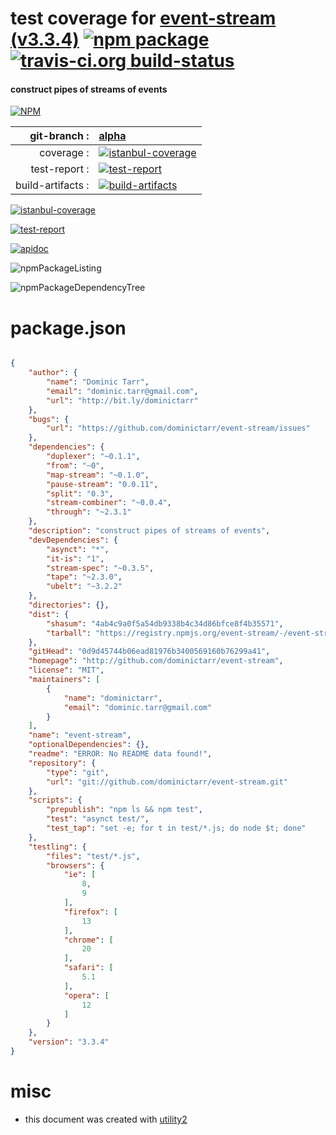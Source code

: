 # test coverage for  [event-stream (v3.3.4)](http://github.com/dominictarr/event-stream)  [![npm package](https://img.shields.io/npm/v/npmtest-event-stream.svg?style=flat-square)](https://www.npmjs.org/package/npmtest-event-stream) [![travis-ci.org build-status](https://api.travis-ci.org/npmtest/node-npmtest-event-stream.svg)](https://travis-ci.org/npmtest/node-npmtest-event-stream)
#### construct pipes of streams of events

[![NPM](https://nodei.co/npm/event-stream.png?downloads=true)](https://www.npmjs.com/package/event-stream)

| git-branch : | [alpha](https://github.com/npmtest/node-npmtest-event-stream/tree/alpha)|
|--:|:--|
| coverage : | [![istanbul-coverage](https://npmtest.github.io/node-npmtest-event-stream/build/coverage.badge.svg)](https://npmtest.github.io/node-npmtest-event-stream/build/coverage.html/index.html)|
| test-report : | [![test-report](https://npmtest.github.io/node-npmtest-event-stream/build/test-report.badge.svg)](https://npmtest.github.io/node-npmtest-event-stream/build/test-report.html)|
| build-artifacts : | [![build-artifacts](https://npmtest.github.io/node-npmtest-event-stream/glyphicons_144_folder_open.png)](https://github.com/npmtest/node-npmtest-event-stream/tree/gh-pages/build)|

[![istanbul-coverage](https://npmtest.github.io/node-npmtest-event-stream/build/screenCapture.buildCustomOrg.browser.coverage.html.png)](https://npmtest.github.io/node-npmtest-event-stream/build/coverage.html/index.html)

[![test-report](https://npmtest.github.io/node-npmtest-event-stream/build/screenCapture.buildCustomOrg.browser.%252Fhome%252Ftravis%252Fbuild%252Fnpmtest%252Fnode-npmtest-event-stream%252Ftmp%252Fbuild%252Ftest-report.html.png)](https://npmtest.github.io/node-npmtest-event-stream/build/test-report.html)

[![apidoc](https://npmdoc.github.io/node-npmdoc-event-stream/build/screenCapture.buildApidoc.browser.%252Fhome%252Ftravis%252Fbuild%252Fnpmdoc%252Fnode-npmdoc-event-stream%252Ftmp%252Fbuild%252Fapidoc.html.png)](https://npmdoc.github.io/node-npmdoc-event-stream/build/apidoc.html)

![npmPackageListing](https://npmtest.github.io/node-npmtest-event-stream/build/screenCapture.npmPackageListing.svg)

![npmPackageDependencyTree](https://npmtest.github.io/node-npmtest-event-stream/build/screenCapture.npmPackageDependencyTree.svg)



# package.json

```json

{
    "author": {
        "name": "Dominic Tarr",
        "email": "dominic.tarr@gmail.com",
        "url": "http://bit.ly/dominictarr"
    },
    "bugs": {
        "url": "https://github.com/dominictarr/event-stream/issues"
    },
    "dependencies": {
        "duplexer": "~0.1.1",
        "from": "~0",
        "map-stream": "~0.1.0",
        "pause-stream": "0.0.11",
        "split": "0.3",
        "stream-combiner": "~0.0.4",
        "through": "~2.3.1"
    },
    "description": "construct pipes of streams of events",
    "devDependencies": {
        "asynct": "*",
        "it-is": "1",
        "stream-spec": "~0.3.5",
        "tape": "~2.3.0",
        "ubelt": "~3.2.2"
    },
    "directories": {},
    "dist": {
        "shasum": "4ab4c9a0f5a54db9338b4c34d86bfce8f4b35571",
        "tarball": "https://registry.npmjs.org/event-stream/-/event-stream-3.3.4.tgz"
    },
    "gitHead": "0d9d45744b06ead81976b3400569160b76299a41",
    "homepage": "http://github.com/dominictarr/event-stream",
    "license": "MIT",
    "maintainers": [
        {
            "name": "dominictarr",
            "email": "dominic.tarr@gmail.com"
        }
    ],
    "name": "event-stream",
    "optionalDependencies": {},
    "readme": "ERROR: No README data found!",
    "repository": {
        "type": "git",
        "url": "git://github.com/dominictarr/event-stream.git"
    },
    "scripts": {
        "prepublish": "npm ls && npm test",
        "test": "asynct test/",
        "test_tap": "set -e; for t in test/*.js; do node $t; done"
    },
    "testling": {
        "files": "test/*.js",
        "browsers": {
            "ie": [
                8,
                9
            ],
            "firefox": [
                13
            ],
            "chrome": [
                20
            ],
            "safari": [
                5.1
            ],
            "opera": [
                12
            ]
        }
    },
    "version": "3.3.4"
}
```



# misc
- this document was created with [utility2](https://github.com/kaizhu256/node-utility2)
